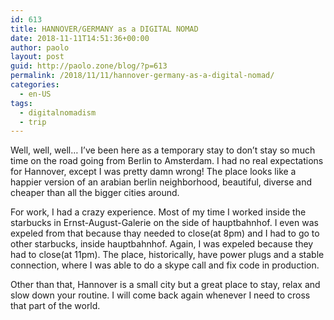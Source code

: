```yaml
---
id: 613
title: HANNOVER/GERMANY as a DIGITAL NOMAD
date: 2018-11-11T14:51:36+00:00
author: paolo
layout: post
guid: http://paolo.zone/blog/?p=613
permalink: /2018/11/11/hannover-germany-as-a-digital-nomad/
categories:
  - en-US
tags:
  - digitalnomadism
  - trip
---
```

Well, well, well&#8230; I&#8217;ve been here as a temporary stay to don&#8217;t stay so much time on the road going from Berlin to Amsterdam. I had no real expectations for Hannover, except I was pretty damn wrong! The place looks like a happier version of an arabian berlin neighborhood, beautiful, diverse and cheaper than all the bigger cities around.

For work, I had a crazy experience. Most of my time I worked inside the starbucks in Ernst-August-Galerie on the side of hauptbahnhof. I even was expeled from that because thay needed to close(at 8pm) and I had to go to other starbucks, inside hauptbahnhof. Again, I was expeled because they had to close(at 11pm). The place, historically, have power plugs and a stable connection, where I was able to do a skype call and fix code in production.

Other than that, Hannover is a small city but a great place to stay, relax and slow down your routine. I will come back again whenever I need to cross that part of the world.